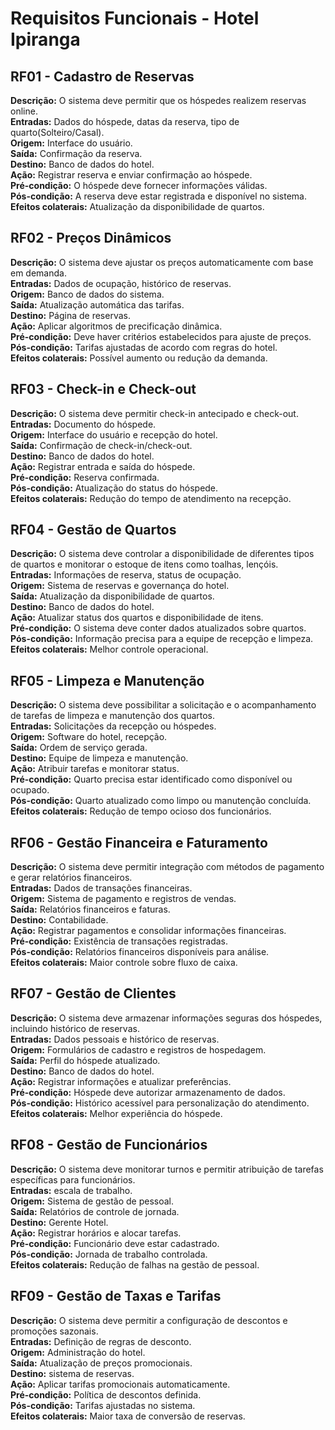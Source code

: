  # Requisitos Funcionais - Hotel Ipiranga  

## RF01 - Cadastro de Reservas  
**Descrição:**   O sistema deve permitir que os hóspedes realizem reservas online.    
**Entradas:** Dados do hóspede, datas da reserva, tipo de quarto(Solteiro/Casal).    
**Origem:** Interface do usuário.    
**Saída:** Confirmação da reserva.    
**Destino:** Banco de dados do hotel.    
**Ação:** Registrar reserva e enviar confirmação ao hóspede.    
**Pré-condição:** O hóspede deve fornecer informações válidas.    
**Pós-condição:** A reserva deve estar registrada e disponível no sistema.    
**Efeitos colaterais:** Atualização da disponibilidade de quartos.    
  
## RF02 - Preços Dinâmicos  
**Descrição:** O sistema deve ajustar os preços automaticamente com base em demanda.    
**Entradas:** Dados de ocupação, histórico de reservas.    
**Origem:** Banco de dados do sistema.    
**Saída:** Atualização automática das tarifas.    
**Destino:** Página de reservas.    
**Ação:** Aplicar algoritmos de precificação dinâmica.    
**Pré-condição:** Deve haver critérios estabelecidos para ajuste de preços.    
**Pós-condição:** Tarifas ajustadas de acordo com regras do hotel.    
**Efeitos colaterais:** Possível aumento ou redução da demanda.    
  
## RF03 - Check-in e Check-out  
**Descrição:** O sistema deve permitir check-in antecipado e check-out.    
**Entradas:** Documento do hóspede.    
**Origem:** Interface do usuário e recepção do hotel.    
**Saída:** Confirmação de check-in/check-out.     
**Destino:** Banco de dados do hotel.    
**Ação:** Registrar entrada e saída do hóspede.  
**Pré-condição:** Reserva confirmada.  
**Pós-condição:** Atualização do status do hóspede.  
**Efeitos colaterais:** Redução do tempo de atendimento na recepção.  
  
## RF04 - Gestão de Quartos  
**Descrição:** O sistema deve controlar a disponibilidade de diferentes tipos de quartos e monitorar o estoque de itens como toalhas, lençóis.  
**Entradas:** Informações de reserva, status de ocupação.  
**Origem:** Sistema de reservas e governança do hotel.  
**Saída:** Atualização da disponibilidade de quartos.  
**Destino:** Banco de dados do hotel.  
**Ação:** Atualizar status dos quartos e disponibilidade de itens.  
**Pré-condição:** O sistema deve conter dados atualizados sobre quartos.  
**Pós-condição:** Informação precisa para a equipe de recepção e limpeza.  
**Efeitos colaterais:** Melhor controle operacional.  
  
## RF05 - Limpeza e Manutenção  
**Descrição:** O sistema deve possibilitar a solicitação e o acompanhamento de tarefas de limpeza e manutenção dos quartos.  
**Entradas:** Solicitações da recepção ou hóspedes.  
**Origem:** Software do hotel, recepção.  
**Saída:** Ordem de serviço gerada.  
**Destino:** Equipe de limpeza e manutenção.  
**Ação:** Atribuir tarefas e monitorar status.  
**Pré-condição:** Quarto precisa estar identificado como disponível ou ocupado.  
**Pós-condição:** Quarto atualizado como limpo ou manutenção concluída.  
**Efeitos colaterais:** Redução de tempo ocioso dos funcionários.  
  
## RF06 - Gestão Financeira e Faturamento  
**Descrição:** O sistema deve permitir integração com métodos de pagamento e gerar relatórios financeiros.  
**Entradas:** Dados de transações financeiras.  
**Origem:** Sistema de pagamento e registros de vendas.  
**Saída:** Relatórios financeiros e faturas.  
**Destino:** Contabilidade.  
**Ação:** Registrar pagamentos e consolidar informações financeiras.  
**Pré-condição:** Existência de transações registradas.  
**Pós-condição:** Relatórios financeiros disponíveis para análise.  
**Efeitos colaterais:** Maior controle sobre fluxo de caixa.  
  
## RF07 - Gestão de Clientes  
**Descrição:** O sistema deve armazenar informações seguras dos hóspedes, incluindo histórico de reservas.  
**Entradas:** Dados pessoais e histórico de reservas.  
**Origem:** Formulários de cadastro e registros de hospedagem.  
**Saída:** Perfil do hóspede atualizado.  
**Destino:** Banco de dados do hotel.  
**Ação:** Registrar informações e atualizar preferências.  
**Pré-condição:** Hóspede deve autorizar armazenamento de dados.  
**Pós-condição:** Histórico acessível para personalização do atendimento.  
**Efeitos colaterais:** Melhor experiência do hóspede.  
  
## RF08 - Gestão de Funcionários  
**Descrição:** O sistema deve monitorar turnos e permitir atribuição de tarefas específicas para funcionários.  
**Entradas:** escala de trabalho.  
**Origem:** Sistema de gestão de pessoal.  
**Saída:** Relatórios de controle de jornada.  
**Destino:**  Gerente Hotel.  
**Ação:** Registrar horários e alocar tarefas.  
**Pré-condição:** Funcionário deve estar cadastrado.  
**Pós-condição:** Jornada de trabalho controlada.  
**Efeitos colaterais:** Redução de falhas na gestão de pessoal.  
  
## RF09 - Gestão de Taxas e Tarifas  
**Descrição:** O sistema deve permitir a configuração de descontos e promoções sazonais.  
**Entradas:** Definição de regras de desconto.  
**Origem:** Administração do hotel.  
**Saída:** Atualização de preços promocionais.  
**Destino:** sistema de reservas.  
**Ação:** Aplicar tarifas promocionais automaticamente.  
**Pré-condição:** Política de descontos definida.  
**Pós-condição:** Tarifas ajustadas no sistema.  
**Efeitos colaterais:** Maior taxa de conversão de reservas.  
  

 
  
